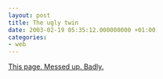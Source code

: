 ```yaml
---
layout: post
title: The ugly twin
date: 2003-02-19 05:35:12.000000000 +01:00
categories:
- web
---
```

<a href="http://www.rusiczki.net.crazy.sytes.net/blog/" title="Hehehe!">This page. Messed up. Badly.</a>
